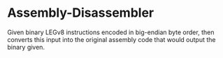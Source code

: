 # Assembly-Disassembler
Given binary LEGv8 instructions encoded in big-endian byte order, then converts this input into the original assembly code that would output the binary given.
